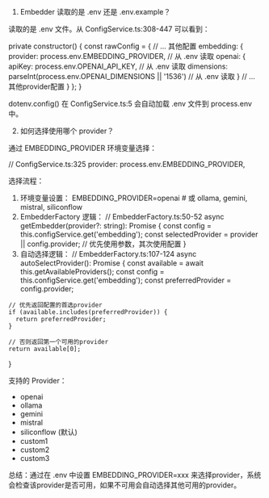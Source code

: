   1. Embedder 读取的是 .env 还是 .env.example？

  读取的是 .env 文件。从 ConfigService.ts:308-447 可以看到：

  private constructor() {
    const rawConfig = {
      // ... 其他配置
      embedding: {
        provider: process.env.EMBEDDING_PROVIDER,  // 从 .env 读取
        openai: {
          apiKey: process.env.OPENAI_API_KEY,      // 从 .env 读取
          dimensions: parseInt(process.env.OPENAI_DIMENSIONS || '1536')  // 从 .env 读取
        }
        // ... 其他provider配置
      }
    };
  }

  dotenv.config() 在 ConfigService.ts:5 会自动加载 .env 文件到 process.env 中。

  2. 如何选择使用哪个 provider？

  通过 EMBEDDING_PROVIDER 环境变量选择：

  // ConfigService.ts:325
  provider: process.env.EMBEDDING_PROVIDER,

  选择流程：

  1. 环境变量设置：
  EMBEDDING_PROVIDER=openai  # 或 ollama, gemini, mistral, siliconflow
  2. EmbedderFactory 逻辑：
  // EmbedderFactory.ts:50-52
  async getEmbedder(provider?: string): Promise<Embedder> {
    const config = this.configService.get('embedding');
    const selectedProvider = provider || config.provider;  // 优先使用参数，其次使用配置
  }
  3. 自动选择逻辑：
  // EmbedderFactory.ts:107-124
  async autoSelectProvider(): Promise<string> {
    const available = await this.getAvailableProviders();
    const config = this.configService.get('embedding');
    const preferredProvider = config.provider;

    // 优先返回配置的首选provider
    if (available.includes(preferredProvider)) {
      return preferredProvider;
    }

    // 否则返回第一个可用的provider
    return available[0];
  }

  支持的 Provider：

  - openai
  - ollama
  - gemini
  - mistral
  - siliconflow (默认)
  - custom1
  - custom2
  - custom3

  总结：通过在 .env 中设置 EMBEDDING_PROVIDER=xxx 来选择provider，系统会检查该provider是否可用，如果不可用会自动选择其他可用的provider。